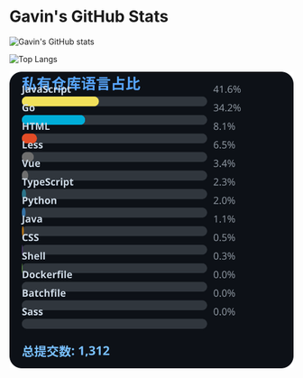 # Gavin's GitHub Stats

![Gavin's GitHub stats](https://github-readme-stats.vercel.app/api?username=gavinhaydy&show_icons=true&theme=tokyonight)

![Top Langs](https://github-readme-stats.vercel.app/api/top-langs/?username=gavinhaydy&layout=compact)
































































































<!-- PRIVATE_STATS_START -->
![私有仓库统计](./.github/private-stats.svg)
<!-- PRIVATE_STATS_END -->































































































